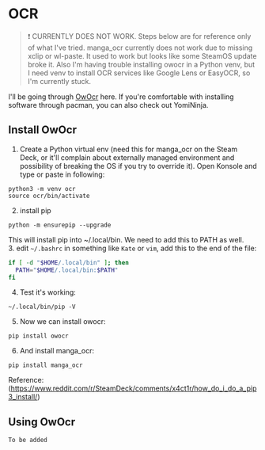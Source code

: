 # OCR
> :heavy_exclamation_mark: CURRENTLY DOES NOT WORK. Steps below are for reference only of what I've tried.
manga_ocr currently does not work due to missing xclip or wl-paste. It used to work but looks like some SteamOS update broke it.
Also I'm having trouble installing owocr in a Python venv, but I need venv to install OCR services like Google Lens or EasyOCR, so I'm currently stuck.

I'll be going through [OwOcr](https://github.com/AuroraWright/owocr) here. If you're comfortable with installing software through pacman, you can also check out YomiNinja.

## Install OwOcr
1. Create a Python virtual env (need this for manga_ocr on the Steam Deck, or it'll complain about externally managed environment and possibility of breaking the OS if you try to override it). Open Konsole and type or paste in following:
```console
python3 -m venv ocr
source ocr/bin/activate
```
2. install pip 
```console
python -m ensurepip --upgrade
```
This will install pip into ~/.local/bin. We need to add this to PATH as well.   
3. edit `~/.bashrc` in something like `Kate` or `vim`, add this to the end of the file:
```bash
if [ -d "$HOME/.local/bin" ]; then
  PATH="$HOME/.local/bin:$PATH"
fi
```
4. Test it's working:
```console
~/.local/bin/pip -V
```
5. Now we can install owocr:
```console
pip install owocr
```
6. And install manga_ocr:
```console
pip install manga_ocr
```
Reference: (https://www.reddit.com/r/SteamDeck/comments/x4ct1r/how_do_i_do_a_pip3_install/)

## Using OwOcr
`To be added`
